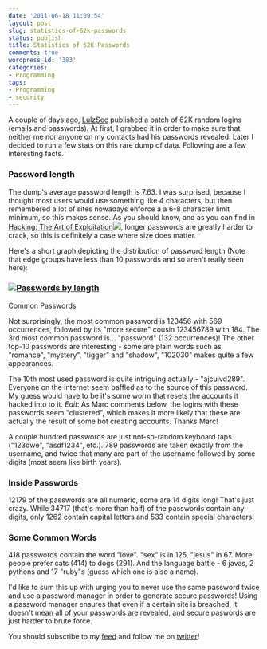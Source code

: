 ```yaml
---
date: '2011-06-18 11:09:54'
layout: post
slug: statistics-of-62k-passwords
status: publish
title: Statistics of 62K Passwords
comments: true
wordpress_id: '383'
categories:
- Programming
tags:
- Programming
- security
---
```


A couple of days ago, [LulzSec](http://lulzsecurity.com/) published a batch of 62K random logins (emails and passwords). At first, I grabbed it in order to make sure that neither me nor anyone on my contacts had his passwords revealed. Later I decided to run a few stats on this rare dump of data. Following are a few interesting facts.


### Password length


The dump's average password length is 7.63. I was surprised, because I thought most users would use something like 4 characters, but then remembered a lot of sites nowadays enforce a a 6-8 character limit minimum, so this makes sense. As you should know, and as you can find in [Hacking: The Art of Exploitation](http://www.amazon.com/gp/product/1593271441/ref=as_li_qf_sp_asin_tl?ie=UTF8&tag=thcodu02-20&linkCode=as2&camp=217145&creative=399381&creativeASIN=1593271441)![](http://www.assoc-amazon.com/e/ir?t=thcodu02-20&l=as2&o=1&a=1593271441&camp=217145&creative=399381), longer passwords are greatly harder to crack, so this is definitely a case where size does matter.

Here's a short graph depicting the distribution of password length (Note that edge groups have less than 10 passwords and so aren't really seen here):


### [![Passwords by length](http://codelord.net/wp-content/uploads/2011/06/passwords.png)](http://codelord.net/wp-content/uploads/2011/06/passwords.png)
Common Passwords


Not surprisingly, the most common password is 123456 with 569 occurrences, followed by its "more secure" cousin 123456789 with 184. The 3rd most common password is... "password" (132 occurrences)! The other top-10 passwords are interesting - some are plain words such as "romance", "mystery", "tigger" and "shadow", "102030" makes quite a few appearances.

The 10th most used password is quite intriguing actually - "ajcuivd289". Everyone on the internet seem baffled as to the source of this password. My guess would have to be it's some worm that resets the accounts it hacked into to it. _Edit_: As Marc comments below, the logins with these passwords seem "clustered", which makes it more likely that these are actually the result of some bot creating accounts. Thanks Marc!

A couple hundred passwords are just not-so-random keyboard taps ("123qwe", "asdf1234", etc.). 789 passwords are taken exactly from the username, and twice that many are part of the username followed by some digits (most seem like birth years).


### Inside Passwords


12179 of the passwords are all numeric, some are 14 digits long! That's just crazy. While 34717 (that's more than half) of the passwords contain any digits, only 1262 contain capital letters and 533 contain special characters!


### Some Common Words


418 passwords contain the word "love". "sex" is in 125, "jesus" in 67. More people prefer cats (414) to dogs (291). And the language battle - 6 javas, 2 pythons and 17 "ruby"s (guess which one is also a name).



I'd like to sum this up with urging you to never use the same password twice and use a password manager in order to generate secure passwords! Using a password manager ensures that even if a certain site is breached, it doesn't mean all of your passwords are revealed, and secure paswords are just harder to brute force.

You should subscribe to my [feed](http://feeds.feedburner.com/TheCodeDump) and follow me on [twitter](http://twitter.com/avivby)!

